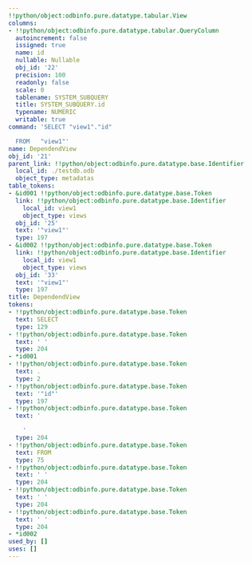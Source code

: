 ```yaml
---
!!python/object:odbinfo.pure.datatype.tabular.View
columns:
- !!python/object:odbinfo.pure.datatype.tabular.QueryColumn
  autoincrement: false
  issigned: true
  name: id
  nullable: Nullable
  obj_id: '22'
  precision: 100
  readonly: false
  scale: 0
  tablename: SYSTEM_SUBQUERY
  title: SYSTEM_SUBQUERY.id
  typename: NUMERIC
  writable: true
command: 'SELECT "view1"."id"

  FROM   "view1"'
name: DependendView
obj_id: '21'
parent_link: !!python/object:odbinfo.pure.datatype.base.Identifier
  local_id: ./testdb.odb
  object_type: metadatas
table_tokens:
- &id001 !!python/object:odbinfo.pure.datatype.base.Token
  link: !!python/object:odbinfo.pure.datatype.base.Identifier
    local_id: view1
    object_type: views
  obj_id: '25'
  text: '"view1"'
  type: 197
- &id002 !!python/object:odbinfo.pure.datatype.base.Token
  link: !!python/object:odbinfo.pure.datatype.base.Identifier
    local_id: view1
    object_type: views
  obj_id: '33'
  text: '"view1"'
  type: 197
title: DependendView
tokens:
- !!python/object:odbinfo.pure.datatype.base.Token
  text: SELECT
  type: 129
- !!python/object:odbinfo.pure.datatype.base.Token
  text: ' '
  type: 204
- *id001
- !!python/object:odbinfo.pure.datatype.base.Token
  text: .
  type: 2
- !!python/object:odbinfo.pure.datatype.base.Token
  text: '"id"'
  type: 197
- !!python/object:odbinfo.pure.datatype.base.Token
  text: '

    '
  type: 204
- !!python/object:odbinfo.pure.datatype.base.Token
  text: FROM
  type: 75
- !!python/object:odbinfo.pure.datatype.base.Token
  text: ' '
  type: 204
- !!python/object:odbinfo.pure.datatype.base.Token
  text: ' '
  type: 204
- !!python/object:odbinfo.pure.datatype.base.Token
  text: ' '
  type: 204
- *id002
used_by: []
uses: []
---
```

